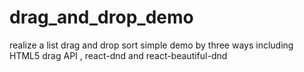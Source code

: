 # drag_and_drop_demo
realize a list drag and drop sort simple demo by three ways including HTML5 drag API , react-dnd and react-beautiful-dnd
